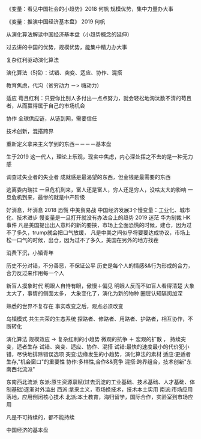 《变量：看见中国社会的小趋势》2018 何帆
规模优势，集中力量办大事



《变量：推演中国经济基本盘》 2019  何帆

从演化算法解读中国经济基本盘（小趋势概念的延伸）

过去讲的中国的优势，规模优势，能集中精力办大事

复杂红利驱动演化算法

演化算法（5招）：试错、突变、适应、协作、混搭

教育焦虑，代沟（贫穷动力 －> 嗨动力）

适应
苟且红利：只要你比别人多付出一点点努力，就会轻松地淘汰数不清的苟且者，从而赢得属于自己的市场机会

协作
全球供应链，从链到网，需要信任

技术创新，混搭跨界

重新定义拿来主义学到的东西－－－－基本盘

生于2019
这一代人，理论上乐观，现实中焦虑，内心深处挥之不去的是一种无力感

调查过失业者的失业者
成就感是最渴望的东西，但金钱是最需要的东西

逃离委内瑞拉
一旦危机到来，富人还是富人，穷人还是穷人，没啥太大的影响
一旦危机到来，最惨的就是中产阶级

好消息，坏消息
2018 恐慌 中美贸易战
中国经济发展3个慢变量：工业化、城市化、技术进步
慢变量是一旦打开就没有办法合上的趋势
2019 迷茫 华为制裁 HK事件
凡是美国提出出人意料的新的要挟，市场上全面恐慌的时候，建仓，因为过不了多久，trump就会把口气放缓，
凡是中美之间似乎将要要达成协议，市场上松一口气的时候，出仓，因为过不了多久，美国在另外的地方找茬

消费下沉，小镇青年

历史不分对错，不分善恶，不保证公平
历史是每个人的情感&&行为形成的合力，合力反过来作用每一个人

新盲人摸象时代
明眼人自恃有眼，傲慢＋偏见
明眼人反而不如盲人看得清楚
大象太大了，事情的侧面太多，
大象变化了，演化为新的物种
圈层认知隔阂加深

熟悉的世界不复存在
事实改变之后，观点必须改变

乌镇模式
共生共荣的生态系统
探路者、修路者、用路者、护路者，相互协作，不断转化

演化算法
规模效应 -> 复杂红利的小趋势
微观的抗争 ＋ 宏观的扩散 ， 持续突变，适者生存
试错、突变、适应、协作、混搭
试错:最快的速度最小的代价犯小错，尽快地排除错误选项
突变:边缘发生的小趋势，演化算法的素材
适应:更适者生存,"机会窗口"的重要性
协作:多样性,合作&&竞争
混搭:跨界组合，技术创新"东南西北流派"

东南西北流派
东派:原生资源禀赋(过去沉淀的工业基础、技术基础、人才基础、体制基础)逐渐对外溢出
西派:拿来主义，市场换技术，技术本土实用
南派:市场应用落地，应用倒闭核心技术
北派:本土教育，海归留学，国际合作，实验室到市场应用


凡是不可持续的，都不能持续 


中国经济的基本盘
